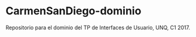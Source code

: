 # CarmenSanDiego-dominio
Repositorio para el dominio del TP de Interfaces de Usuario, UNQ, C1 2017.
